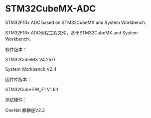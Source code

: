 # STM32CubeMX-ADC
STM32F10x ADC based on STM32CubeMX and System Workbench.

STM32F10x ADC例程工程文件，基于STM32CubeMX and System Workbench。

软件版本：

STM32CubeMX V4.25.0

System Workbench V2.4

固件库版本：

STM32Cube FW_F1 V1.6.1

测试硬件：

OneNet 麒麟座V2.3
